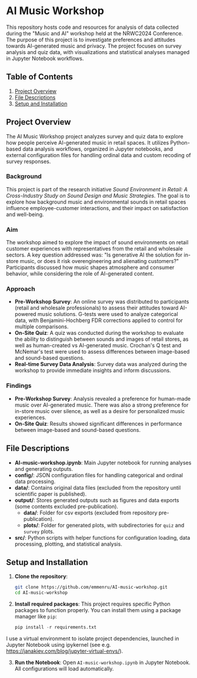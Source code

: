 # AI Music Workshop

This repository hosts code and resources for analysis of data collected during the "Music and AI" workshop held at the NRWC2024 Conference. The purpose of this project is to investigate preferences and attitudes towards AI-generated music and privacy. The project focuses on survey analysis and quiz data, with visualizations and statistical analyses managed in Jupyter Notebook workflows.

## Table of Contents
1. [Project Overview](#project-overview)
2. [File Descriptions](#file-descriptions)
3. [Setup and Installation](#setup-and-installation)

## Project Overview

The AI Music Workshop project analyzes survey and quiz data to explore how people perceive AI-generated music in retail spaces. It utilizes Python-based data analysis workflows, organized in Jupyter notebooks, and external configuration files for handling ordinal data and custom recoding of survey responses.

### Background

This project is part of the research initiative *Sound Environment in Retail: A Cross-Industry Study on Sound Design and Music Strategies*. The goal is to explore how background music and environmental sounds in retail spaces influence employee-customer interactions, and their impact on satisfaction and well-being.

### Aim

The workshop aimed to explore the impact of sound environments on retail customer experiences with representatives from the retail and wholesale sectors. A key question addressed was: "Is generative AI the solution for in-store music, or does it risk overengineering and alienating customers?" Participants discussed how music shapes atmosphere and consumer behavior, while considering the role of AI-generated content.

### Approach

- **Pre-Workshop Survey**: An online survey was distributed to participants (retail and wholesale professionals) to assess their attitudes toward AI-powered music solutions. G-tests were used to analyze categorical data, with Benjamini-Hochberg FDR corrections applied to control for multiple comparisons.
- **On-Site Quiz**: A quiz was conducted during the workshop to evaluate the ability to distinguish between sounds and images of retail stores, as well as human-created vs AI-generated music. Crochan's Q test and McNemar's test were used to assess differences between image-based and sound-based questions.
- **Real-time Survey Data Analysis**: Survey data was analyzed during the workshop to provide immediate insights and inform discussions.

### Findings

- **Pre-Workshop Survey**: Analysis revealed a preference for human-made music over AI-generated music. There was also a strong preference for in-store music over silence, as well as a desire for personalized music experiences.
- **On-Site Quiz**: Results showed significant differences in performance between image-based and sound-based questions. 

## File Descriptions

- **AI-music-workshop.ipynb**: Main Jupyter notebook for running analyses and generating outputs.
- **config/**: JSON configuration files for handling categorical and ordinal data processing.
- **data/**: Contains original data files (excluded from the repository until scientific paper is published).
- **output/**: Stores generated outputs such as figures and data exports (some contents excluded pre-publication).
  - **data/**: Folder for csv exports (excluded from repository pre-publication).
  - **plots/**: Folder for generated plots, with subdirectories for `quiz` and `survey` plots.
- **src/**: Python scripts with helper functions for configuration loading, data processing, plotting, and statistical analysis.
 
## Setup and Installation

1. **Clone the repository**:
    ```bash
    git clone https://github.com/emmenru/AI-music-workshop.git
    cd AI-music-workshop
    ```

2. **Install required packages**: This project requires specific Python packages to function properly. You can install them using a package manager like `pip`:
    ```python
    pip install -r requirements.txt
    ```
I use a virtual environment to isolate project dependencies, launched in Jupyter Notebook using ipykernel (see e.g. https://janakiev.com/blog/jupyter-virtual-envs/). 

3. **Run the Notebook**:
   Open `AI-music-workshop.ipynb` in Jupyter Notebook. All configurations will load automatically. 
